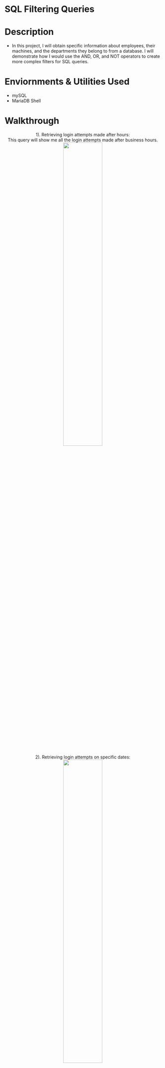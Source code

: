 # SQL Filtering Queries

# Description
 - In this project, I will obtain specific information about employees, their machines, and the departments they belong to from a database. I will demonstrate how I would use the AND, OR, and NOT operators to create more complex filters for SQL queries.
   
# Enviornments & Utilities Used
 - mySQL
 - MariaDB Shell

# Walkthrough
<p align="center">
<b></b> 1). Retrieving login attempts made after hours: <br/>
 This query will show me all the login attempts made after business hours. 
  <br/>
  <img src="https://i.imgur.com/HAK3CKe.png" height="50%" width="50%"
<br/>
  <br />
  <br/>
  2). Retrieving login attempts on specific dates:
  <br /> 
  <img src="https://i.imgur.com/3SrTnol.png" height="50%" width="50%"
   <br />
<br />
<br/>
3). Retrieving login attempts outside of Mexico using the "WHERE NOT" and "LIKE" operators.
 <br/>
  <img src="https://i.imgur.com/b8babV0.png" height="50%" width="50%"
  <br/>
  <br />
<br/>
4). Retrieving employees in Marketing, Sales, and Finance that work in the "East Buildings" <br/>
  <img src="https://i.imgur.com/AvFVPHX.png" height="50%" width="50%"
  <br/>
<br/>
 <br/>
5). Retrieving all employees who are not in the Information Technology department
<br/>
  <img src="https://i.imgur.com/LZpHSrb.png" height="50%" width="50%"
  <br/>
 <br/> In Conclusion:
 <br/>
  That's it! I have just created Alex as a user using the Active Directory tool. From there I could add Alex to a "Group" coinciding with the department Alex belongs to or is currently working with inside of our organization.
